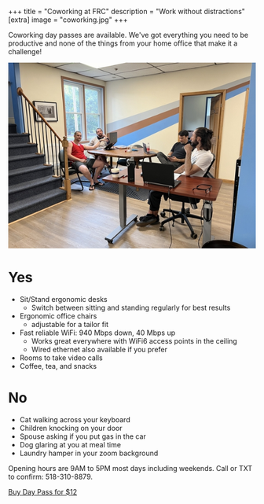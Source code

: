 +++
title =  "Coworking at FRC"
description = "Work without distractions"
[extra]
image = "coworking.jpg"
+++

Coworking day passes are available. We've got everything you need to be productive and none of the things from your home office that make it a challenge!

![Coworking at Focus Retreat Center](coworking.jpg)

# Yes

* Sit/Stand ergonomic desks
  * Switch between sitting and standing regularly for best results
* Ergonomic office chairs
  * adjustable for a tailor fit
* Fast reliable WiFi: 940 Mbps down, 40 Mbps up
  * Works great everywhere with WiFi6 access points in the ceiling
  * Wired ethernet also available if you prefer
* Rooms to take video calls
* Coffee, tea, and snacks

# No

* Cat walking across your keyboard
* Children knocking on your door
* Spouse asking if you put gas in the car
* Dog glaring at you at meal time
* Laundry hamper in your zoom background

Opening hours are 9AM to 5PM most days including weekends. Call or TXT to confirm: 518-310-8879.

<div><a class="brand-button" href="https://book.stripe.com/4gweVOdpS7wN0rm5kr">Buy Day Pass for $12</a></div>
